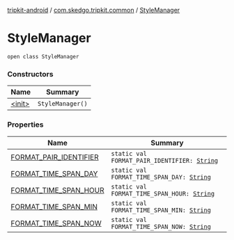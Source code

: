 [tripkit-android](../../index.md) / [com.skedgo.tripkit.common](../index.md) / [StyleManager](./index.md)

# StyleManager

`open class StyleManager`

### Constructors

| Name | Summary |
|---|---|
| [&lt;init&gt;](-init-.md) | `StyleManager()` |

### Properties

| Name | Summary |
|---|---|
| [FORMAT_PAIR_IDENTIFIER](-f-o-r-m-a-t_-p-a-i-r_-i-d-e-n-t-i-f-i-e-r.md) | `static val FORMAT_PAIR_IDENTIFIER: `[`String`](https://kotlinlang.org/api/latest/jvm/stdlib/kotlin/-string/index.html) |
| [FORMAT_TIME_SPAN_DAY](-f-o-r-m-a-t_-t-i-m-e_-s-p-a-n_-d-a-y.md) | `static val FORMAT_TIME_SPAN_DAY: `[`String`](https://kotlinlang.org/api/latest/jvm/stdlib/kotlin/-string/index.html) |
| [FORMAT_TIME_SPAN_HOUR](-f-o-r-m-a-t_-t-i-m-e_-s-p-a-n_-h-o-u-r.md) | `static val FORMAT_TIME_SPAN_HOUR: `[`String`](https://kotlinlang.org/api/latest/jvm/stdlib/kotlin/-string/index.html) |
| [FORMAT_TIME_SPAN_MIN](-f-o-r-m-a-t_-t-i-m-e_-s-p-a-n_-m-i-n.md) | `static val FORMAT_TIME_SPAN_MIN: `[`String`](https://kotlinlang.org/api/latest/jvm/stdlib/kotlin/-string/index.html) |
| [FORMAT_TIME_SPAN_NOW](-f-o-r-m-a-t_-t-i-m-e_-s-p-a-n_-n-o-w.md) | `static val FORMAT_TIME_SPAN_NOW: `[`String`](https://kotlinlang.org/api/latest/jvm/stdlib/kotlin/-string/index.html) |
